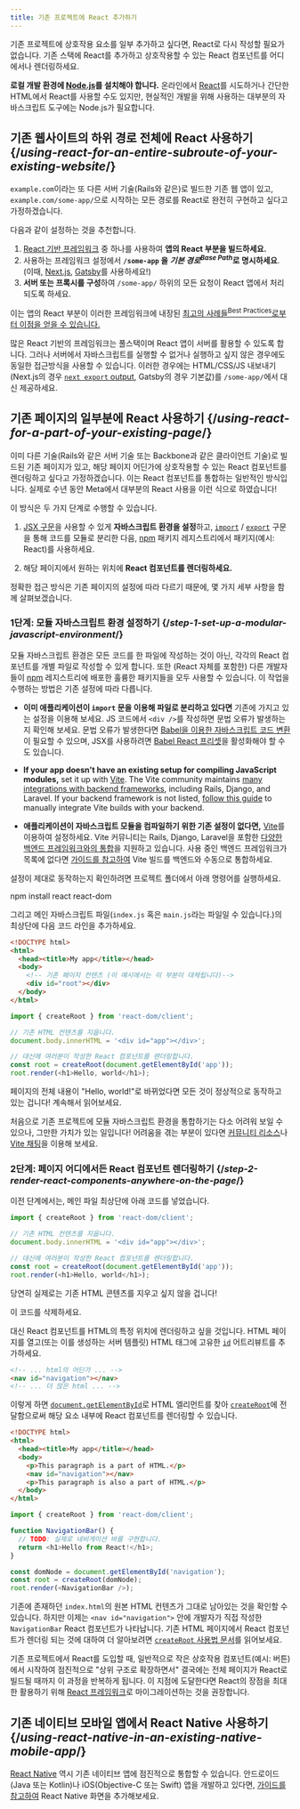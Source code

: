 ```yaml
---
title: 기존 프로젝트에 React 추가하기
---
```


<Intro>

기존 프로젝트에 상호작용 요소를 일부 추가하고 싶다면, React로 다시 작성할 필요가 없습니다. 기존 스택에 React를 추가하고 상호작용할 수 있는 React 컴포넌트를 어디에서나 렌더링하세요.

</Intro>

<Note>

**로컬 개발 환경에 [Node.js](https://nodejs.org/en/)를 설치해야 합니다.** 온라인에서 [React](/learn/installation#try-react)를 시도하거나 간단한 HTML에서 React를 사용할 수도 있지만, 현실적인 개발을 위해 사용하는 대부분의 자바스크립트 도구에는 Node.js가 필요합니다.

</Note>

## 기존 웹사이트의 하위 경로 전체에 React 사용하기 {/*using-react-for-an-entire-subroute-of-your-existing-website*/}

`example.com`이라는 또 다른 서버 기술(Rails와 같은)로 빌드한 기존 웹 앱이 있고, `example.com/some-app/`으로 시작하는 모든 경로를 React로 완전히 구현하고 싶다고 가정하겠습니다.

다음과 같이 설정하는 것을 추천합니다.

1. [React 기반 프레임워크](/learn/start-a-new-react-project) 중 하나를 사용하여 **앱의 React 부분을 빌드하세요.**
2. 사용하는 프레임워크 설정에서 **`/some-app` 을 *기본 경로*<sup>*Base Path*</sup>로 명시하세요**. (이때, [Next.js](https://nextjs.org/docs/app/api-reference/config/next-config-js/basePath), [Gatsby](https://www.gatsbyjs.com/docs/how-to/previews-deploys-hosting/path-prefix/)를 사용하세요!)
3. **서버 또는 프록시를 구성**하여 `/some-app/` 하위의 모든 요청이 React 앱에서 처리되도록 하세요.

이는 앱의 React 부분이 이러한 프레임워크에 내장된 [최고의 사례들<sup>Best Practices</sup>로부터 이점을 얻을 수 있습니다.](/learn/start-a-new-react-project#can-i-use-react-without-a-framework)

많은 React 기반의 프레임워크는 풀스택이며 React 앱이 서버를 활용할 수 있도록 합니다. 그러나 서버에서 자바스크립트를 실행할 수 없거나 실행하고 싶지 않은 경우에도 동일한 접근방식을 사용할 수 있습니다. 이러한 경우에는 HTML/CSS/JS 내보내기(Next.js의 경우 [`next export` output](https://nextjs.org/docs/advanced-features/static-html-export), Gatsby의 경우 기본값)를 `/some-app/`에서 대신 제공하세요.

## 기존 페이지의 일부분에 React 사용하기 {/*using-react-for-a-part-of-your-existing-page*/}

이미 다른 기술(Rails와 같은 서버 기술 또는 Backbone과 같은 클라이언트 기술)로 빌드된 기존 페이지가 있고, 해당 페이지 어딘가에 상호작용할 수 있는 React 컴포넌트를 렌더링하고 싶다고 가정하겠습니다. 이는 React 컴포넌트를 통합하는 일반적인 방식입니다. 실제로 수년 동안 Meta에서 대부분의 React 사용을 이런 식으로 하였습니다!

이 방식은 두 가지 단계로 수행할 수 있습니다.

1. [JSX 구문](/learn/writing-markup-with-jsx)을 사용할 수 있게 **자바스크립트 환경을 설정**하고, [`import`](https://developer.mozilla.org/ko/docs/Web/JavaScript/Reference/Statements/import) / [`export`](https://developer.mozilla.org/ko/docs/Web/JavaScript/Reference/Statements/export) 구문을 통해 코드를 모듈로 분리한 다음, [npm](https://www.npmjs.com/) 패키지 레지스트리에서 패키지(예시: React)를 사용하세요.

2. 해당 페이지에서 원하는 위치에 **React 컴포넌트를 렌더링하세요.**

정확한 접근 방식은 기존 페이지의 설정에 따라 다르기 때문에, 몇 가지 세부 사항을 함께 살펴보겠습니다.

### 1단계: 모듈 자바스크립트 환경 설정하기 {/*step-1-set-up-a-modular-javascript-environment*/}

모듈 자바스크립트 환경은 모든 코드를 한 파일에 작성하는 것이 아닌, 각각의 React 컴포넌트를 개별 파일로 작성할 수 있게 합니다. 또한 (React 자체를 포함한) 다른 개발자들이 [npm](https://www.npmjs.com/) 레지스트리에 배포한 훌륭한 패키지들을 모두 사용할 수 있습니다. 이 작업을 수행하는 방법은 기존 설정에 따라 다릅니다.

* **이미 애플리케이션이 `import` 문을 이용해 파일로 분리하고 있다면** 기존에 가지고 있는 설정을 이용해 보세요. JS 코드에서 `<div />`를 작성하면 문법 오류가 발생하는지 확인해 보세요. 문법 오류가 발생한다면 [Babel을 이용한 자바스크립트 코드 변환](https://babeljs.io/setup)이 필요할 수 있으며, JSX를 사용하려면 [Babel React 프리셋](https://babeljs.io/docs/babel-preset-react)을 활성화해야 할 수도 있습니다.

* **If your app doesn't have an existing setup for compiling JavaScript modules,** set it up with [Vite](https://vite.dev/). The Vite community maintains [many integrations with backend frameworks](https://github.com/vitejs/awesome-vite#integrations-with-backends), including Rails, Django, and Laravel. If your backend framework is not listed, [follow this guide](https://vite.dev/guide/backend-integration.html) to manually integrate Vite builds with your backend.

* **애플리케이션이 자바스크립트 모듈을 컴파일하기 위한 기존 설정이 없다면,** [Vite](https://vitejs.dev/)를 이용하여 설정하세요. Vite 커뮤니티는 Rails, Django, Laravel을 포함한 [다양한 백엔드 프레임워크와의 통합](https://github.com/vitejs/awesome-vite#integrations-with-backends)을 지원하고 있습니다. 사용 중인 백엔드 프레임워크가 목록에 없다면 [가이드를 참고하여](https://vitejs.dev/guide/backend-integration.html) Vite 빌드를 백엔드와 수동으로 통합하세요.

설정이 제대로 동작하는지 확인하려면 프로젝트 폴더에서 아래 명령어를 실행하세요.

<TerminalBlock>
npm install react react-dom
</TerminalBlock>

그리고 메인 자바스크립트 파일(`index.js` 혹은 `main.js`라는 파일일 수 있습니다.)의 최상단에 다음 코드 라인을 추가하세요.

<Sandpack>

```html public/index.html hidden
<!DOCTYPE html>
<html>
  <head><title>My app</title></head>
  <body>
    <!-- 기존 페이지 컨텐츠 (이 예시에서는 이 부분이 대체됩니다)-->
    <div id="root"></div>
  </body>
</html>
```

```js src/index.js active
import { createRoot } from 'react-dom/client';

// 기존 HTML 컨텐츠를 지웁니다.
document.body.innerHTML = '<div id="app"></div>';

// 대신에 여러분이 작성한 React 컴포넌트를 렌더링합니다.
const root = createRoot(document.getElementById('app'));
root.render(<h1>Hello, world</h1>);
```

</Sandpack>

페이지의 전체 내용이 "Hello, world!"로 바뀌었다면 모든 것이 정상적으로 동작하고 있는 겁니다! 계속해서 읽어보세요.

<Note>

처음으로 기존 프로젝트에 모듈 자바스크립트 환경을 통합하기는 다소 어려워 보일 수 있으나, 그만한 가치가 있는 일입니다! 어려움을 겪는 부분이 있다면 [커뮤니티 리소스](/community)나 [Vite 채팅](https://chat.vitejs.dev/)을 이용해 보세요.

</Note>


### 2단계: 페이지 어디에서든 React 컴포넌트 렌더링하기 {/*step-2-render-react-components-anywhere-on-the-page*/}

이전 단계에서는, 메인 파일 최상단에 아래 코드를 넣었습니다.

```js
import { createRoot } from 'react-dom/client';

// 기존 HTML 컨텐츠를 지웁니다.
document.body.innerHTML = '<div id="app"></div>';

// 대신에 여러분이 작성한 React 컴포넌트를 렌더링합니다.
const root = createRoot(document.getElementById('app'));
root.render(<h1>Hello, world</h1>);
```

당연히 실제로는 기존 HTML 콘텐츠를 지우고 싶지 않을 겁니다!

이 코드를 삭제하세요.

대신 React 컴포넌트를 HTML의 특정 위치에 렌더링하고 싶을 것입니다. HTML 페이지를 열고(또는 이를 생성하는 서버 템플릿) HTML 태그에 고유한 [`id`](https://developer.mozilla.org/ko/docs/Web/HTML/Global_attributes/id) 어트리뷰트를 추가하세요.

```html
<!-- ... html의 어딘가 ... -->
<nav id="navigation"></nav>
<!-- ... 더 많은 html ... -->
```

이렇게 하면 [`document.getElementById`](https://developer.mozilla.org/ko/docs/Web/API/Document/getElementById)로 HTML 엘리먼트를 찾아 [`createRoot`](/reference/react-dom/client/createRoot)에 전달함으로써 해당 요소 내부에 React 컴포넌트를 렌더링할 수 있습니다.

<Sandpack>

```html public/index.html
<!DOCTYPE html>
<html>
  <head><title>My app</title></head>
  <body>
    <p>This paragraph is a part of HTML.</p>
    <nav id="navigation"></nav>
    <p>This paragraph is also a part of HTML.</p>
  </body>
</html>
```

```js src/index.js active
import { createRoot } from 'react-dom/client';

function NavigationBar() {
  // TODO: 실제로 네비게이션 바를 구현합니다.
  return <h1>Hello from React!</h1>;
}

const domNode = document.getElementById('navigation');
const root = createRoot(domNode);
root.render(<NavigationBar />);
```

</Sandpack>

기존에 존재하던 `index.html`의 원본 HTML 컨텐츠가 그대로 남아있는 것을 확인할 수 있습니다. 하지만 이제는 `<nav id="navigation">` 안에 개발자가 직접 작성한 `NavigationBar` React 컴포넌트가 나타납니다. 기존 HTML 페이지에서 React 컴포넌트가 렌더링 되는 것에 대하여 더 알아보려면 [`createRoot` 사용법 문서](/reference/react-dom/client/createRoot#rendering-a-page-partially-built-with-react)를 읽어보세요.

기존 프로젝트에서 React를 도입할 때, 일반적으로 작은 상호작용 컴포넌트(예시: 버튼)에서 시작하여 점진적으로 "상위 구조로 확장하면서" 결국에는 전체 페이지가 React로 빌드될 때까지 이 과정을 반복하게 됩니다. 이 지점에 도달한다면 React의 장점을 최대한 활용하기 위해 [React 프레임워크](/learn/start-a-new-react-project)로 마이그레이션하는 것을 권장합니다.

## 기존 네이티브 모바일 앱에서 React Native 사용하기 {/*using-react-native-in-an-existing-native-mobile-app*/}

[React Native](https://reactnative.dev/) 역시 기존 네이티브 앱에 점진적으로 통합할 수 있습니다. 안드로이드(Java 또는 Kotlin)나 iOS(Objective-C 또는 Swift) 앱을 개발하고 있다면, [가이드를 참고하여](https://reactnative.dev/docs/integration-with-existing-apps) React Native 화면을 추가해보세요.
